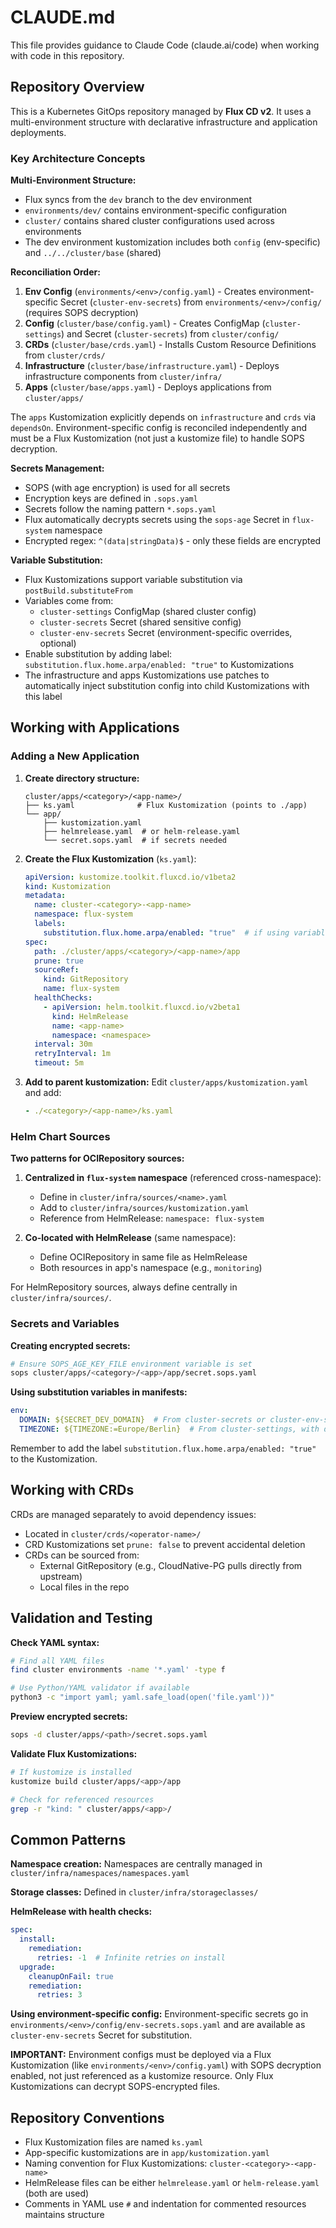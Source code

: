 # CLAUDE.md

This file provides guidance to Claude Code (claude.ai/code) when working with code in this repository.

## Repository Overview

This is a Kubernetes GitOps repository managed by **Flux CD v2**. It uses a multi-environment structure with declarative infrastructure and application deployments.

### Key Architecture Concepts

**Multi-Environment Structure:**
- Flux syncs from the `dev` branch to the dev environment
- `environments/dev/` contains environment-specific configuration
- `cluster/` contains shared cluster configurations used across environments
- The dev environment kustomization includes both `config` (env-specific) and `../../cluster/base` (shared)

**Reconciliation Order:**
1. **Env Config** (`environments/<env>/config.yaml`) - Creates environment-specific Secret (`cluster-env-secrets`) from `environments/<env>/config/` (requires SOPS decryption)
2. **Config** (`cluster/base/config.yaml`) - Creates ConfigMap (`cluster-settings`) and Secret (`cluster-secrets`) from `cluster/config/`
3. **CRDs** (`cluster/base/crds.yaml`) - Installs Custom Resource Definitions from `cluster/crds/`
4. **Infrastructure** (`cluster/base/infrastructure.yaml`) - Deploys infrastructure components from `cluster/infra/`
5. **Apps** (`cluster/base/apps.yaml`) - Deploys applications from `cluster/apps/`

The `apps` Kustomization explicitly depends on `infrastructure` and `crds` via `dependsOn`. Environment-specific config is reconciled independently and must be a Flux Kustomization (not just a kustomize file) to handle SOPS decryption.

**Secrets Management:**
- SOPS (with age encryption) is used for all secrets
- Encryption keys are defined in `.sops.yaml`
- Secrets follow the naming pattern `*.sops.yaml`
- Flux automatically decrypts secrets using the `sops-age` Secret in `flux-system` namespace
- Encrypted regex: `^(data|stringData)$` - only these fields are encrypted

**Variable Substitution:**
- Flux Kustomizations support variable substitution via `postBuild.substituteFrom`
- Variables come from:
  - `cluster-settings` ConfigMap (shared cluster config)
  - `cluster-secrets` Secret (shared sensitive config)
  - `cluster-env-secrets` Secret (environment-specific overrides, optional)
- Enable substitution by adding label: `substitution.flux.home.arpa/enabled: "true"` to Kustomizations
- The infrastructure and apps Kustomizations use patches to automatically inject substitution config into child Kustomizations with this label

## Working with Applications

### Adding a New Application

1. **Create directory structure:**
   ```
   cluster/apps/<category>/<app-name>/
   ├── ks.yaml              # Flux Kustomization (points to ./app)
   └── app/
       ├── kustomization.yaml
       ├── helmrelease.yaml  # or helm-release.yaml
       └── secret.sops.yaml  # if secrets needed
   ```

2. **Create the Flux Kustomization** (`ks.yaml`):
   ```yaml
   apiVersion: kustomize.toolkit.fluxcd.io/v1beta2
   kind: Kustomization
   metadata:
     name: cluster-<category>-<app-name>
     namespace: flux-system
     labels:
       substitution.flux.home.arpa/enabled: "true"  # if using variables
   spec:
     path: ./cluster/apps/<category>/<app-name>/app
     prune: true
     sourceRef:
       kind: GitRepository
       name: flux-system
     healthChecks:
       - apiVersion: helm.toolkit.fluxcd.io/v2beta1
         kind: HelmRelease
         name: <app-name>
         namespace: <namespace>
     interval: 30m
     retryInterval: 1m
     timeout: 5m
   ```

3. **Add to parent kustomization:**
   Edit `cluster/apps/kustomization.yaml` and add:
   ```yaml
   - ./<category>/<app-name>/ks.yaml
   ```

### Helm Chart Sources

**Two patterns for OCIRepository sources:**

1. **Centralized in `flux-system` namespace** (referenced cross-namespace):
   - Define in `cluster/infra/sources/<name>.yaml`
   - Add to `cluster/infra/sources/kustomization.yaml`
   - Reference from HelmRelease: `namespace: flux-system`

2. **Co-located with HelmRelease** (same namespace):
   - Define OCIRepository in same file as HelmRelease
   - Both resources in app's namespace (e.g., `monitoring`)

For HelmRepository sources, always define centrally in `cluster/infra/sources/`.

### Secrets and Variables

**Creating encrypted secrets:**
```bash
# Ensure SOPS_AGE_KEY_FILE environment variable is set
sops cluster/apps/<category>/<app>/app/secret.sops.yaml
```

**Using substitution variables in manifests:**
```yaml
env:
  DOMAIN: ${SECRET_DEV_DOMAIN}  # From cluster-secrets or cluster-env-secrets
  TIMEZONE: ${TIMEZONE:=Europe/Berlin}  # From cluster-settings, with default
```

Remember to add the label `substitution.flux.home.arpa/enabled: "true"` to the Kustomization.

## Working with CRDs

CRDs are managed separately to avoid dependency issues:
- Located in `cluster/crds/<operator-name>/`
- CRD Kustomizations set `prune: false` to prevent accidental deletion
- CRDs can be sourced from:
  - External GitRepository (e.g., CloudNative-PG pulls directly from upstream)
  - Local files in the repo

## Validation and Testing

**Check YAML syntax:**
```bash
# Find all YAML files
find cluster environments -name '*.yaml' -type f

# Use Python/YAML validator if available
python3 -c "import yaml; yaml.safe_load(open('file.yaml'))"
```

**Preview encrypted secrets:**
```bash
sops -d cluster/apps/<path>/secret.sops.yaml
```

**Validate Flux Kustomizations:**
```bash
# If kustomize is installed
kustomize build cluster/apps/<app>/app

# Check for referenced resources
grep -r "kind: " cluster/apps/<app>/
```

## Common Patterns

**Namespace creation:**
Namespaces are centrally managed in `cluster/infra/namespaces/namespaces.yaml`

**Storage classes:**
Defined in `cluster/infra/storageclasses/`

**HelmRelease with health checks:**
```yaml
spec:
  install:
    remediation:
      retries: -1  # Infinite retries on install
  upgrade:
    cleanupOnFail: true
    remediation:
      retries: 3
```

**Using environment-specific config:**
Environment-specific secrets go in `environments/<env>/config/env-secrets.sops.yaml` and are available as `cluster-env-secrets` Secret for substitution.

**IMPORTANT:** Environment configs must be deployed via a Flux Kustomization (like `environments/<env>/config.yaml`) with SOPS decryption enabled, not just referenced as a kustomize resource. Only Flux Kustomizations can decrypt SOPS-encrypted files.

## Repository Conventions

- Flux Kustomization files are named `ks.yaml`
- App-specific kustomizations are in `app/kustomization.yaml`
- Naming convention for Flux Kustomizations: `cluster-<category>-<app-name>`
- HelmRelease files can be either `helmrelease.yaml` or `helm-release.yaml` (both are used)
- Comments in YAML use `#` and indentation for commented resources maintains structure
